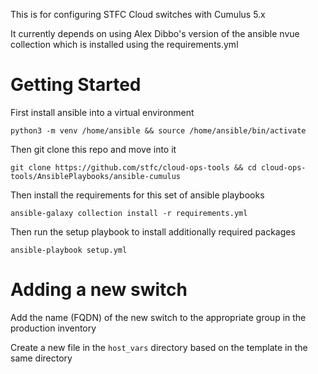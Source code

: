 This is for configuring STFC Cloud switches with Cumulus 5.x

It currently depends on using Alex Dibbo's version of the ansible nvue collection which is installed using the requirements.yml

# Getting Started

First install ansible into a virtual environment

`python3 -m venv /home/ansible && source /home/ansible/bin/activate`

Then git clone this repo and move into it

`git clone https://github.com/stfc/cloud-ops-tools && cd cloud-ops-tools/AnsiblePlaybooks/ansible-cumulus`

Then install the requirements for this set of ansible playbooks

`ansible-galaxy collection install -r requirements.yml`

Then run the setup playbook to install additionally required packages

`ansible-playbook setup.yml`

# Adding a new switch

Add the name (FQDN) of the new switch to the appropriate group in the production inventory

Create a new file in the `host_vars` directory based on the template in the same directory
